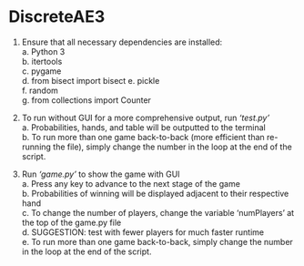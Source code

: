 # DiscreteAE3

1. Ensure that all necessary dependencies are installed:\
a. Python 3\
b. itertools\
c. pygame\
d. from bisect import bisect
e. pickle\
f. random\
g. from collections import Counter

2. To run without GUI for a more comprehensive output, run *‘test.py’*\
a. Probabilities, hands, and table will be outputted to the terminal\
b. To run more than one game back-to-back (more efficient than re-running the file), simply change the number in the loop at the end of the script.

3. Run *‘game.py’* to show the game with GUI\
a. Press any key to advance to the next stage of the game\
b. Probabilities of winning will be displayed adjacent to their respective hand\
c. To change the number of players, change the variable ‘numPlayers’ at the top of the game.py file\
d. SUGGESTION: test with fewer players for much faster runtime\
e. To run more than one game back-to-back, simply change the number in the loop at the end of the script.